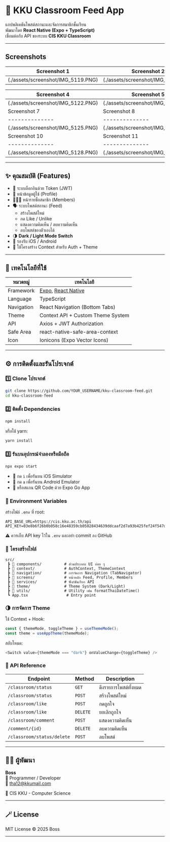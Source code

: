 # 🚀 KKU Classroom Feed App

แอปพลิเคชันโพสต์สถานะและจัดการสมาชิกชั้นเรียน  
พัฒนาโดย **React Native (Expo + TypeScript)**  
เชื่อมต่อกับ API ของระบบ **CIS KKU Classroom**

---

## Screenshots


| Screenshot 1 | Screenshot 2 | Screenshot 3 |
|--------------|--------------|--------------|
| (./assets/screenshot/IMG_5119.PNG) | (./assets/screenshot/IMG_5120.PNG) | (./assets/screenshot/IMG_5121.PNG) |

| Screenshot 4 | Screenshot 5 | Screenshot 6 |
|--------------|--------------|--------------|
| (./assets/screenshot/IMG_5122.PNG) | (./assets/screenshot/IMG_5123.PNG) | (./assets/screenshot/IMG_5124.PNG) |
| Screenshot 7 | Screenshot 8 | Screenshot 9 |
|--------------|--------------|--------------|
| (./assets/screenshot/IMG_5125.PNG) | (./assets/screenshot/IMG_5126.PNG) | (./assets/screenshot/IMG_5127.PNG) |
| Screenshot 10 | Screenshot 11 
|--------------|--------------|--------------|
| (./assets/screenshot/IMG_5128.PNG) | (./assets/screenshot/IMG_5129.PNG) 

---
## ✨ คุณสมบัติ (Features)

- 🔐 ระบบล็อกอินด้วย Token (JWT)
- 👤 หน้าข้อมูลผู้ใช้ (Profile)
- 🧑‍🤝‍🧑 หน้ารายชื่อสมาชิก (Members)
- 🗣️ ระบบโพสต์สถานะ (Feed)
  - สร้างโพสต์ใหม่
  - กด Like / Unlike
  - แสดงความคิดเห็น / ลบความคิดเห็น
  - ลบโพสต์ของตัวเองได้
- 🌗 **Dark / Light Mode Switch**
- 📱 รองรับ iOS / Android
- 🧩 ใช้โครงสร้าง Context สำหรับ Auth + Theme

---

## 🧰 เทคโนโลยีที่ใช้

| หมวดหมู่ | เทคโนโลยี |
|------------|-------------|
| Framework | [Expo](https://expo.dev/), [React Native](https://reactnative.dev/) |
| Language | TypeScript |
| Navigation | React Navigation (Bottom Tabs) |
| Theme | Context API + Custom Theme System |
| API | Axios + JWT Authorization |
| Safe Area | react-native-safe-area-context |
| Icon | Ionicons (Expo Vector Icons) |

---

## ⚙️ การติดตั้งและรันโปรเจกต์

### 1️⃣ Clone โปรเจกต์
```bash
git clone https://github.com/YOUR_USERNAME/kku-classroom-feed.git
cd kku-classroom-feed
```

### 2️⃣ ติดตั้ง Dependencies
```bash
npm install
```
หรือใช้ yarn:
```bash
yarn install
```

### 3️⃣ รันบนอุปกรณ์จำลองหรือมือถือ
```bash
npx expo start
```
- 🧩 กด `i` เพื่อรันบน iOS Simulator
- 🤖 กด `a` เพื่อรันบน Android Emulator
- 📱 หรือสแกน QR Code ด้วย Expo Go App

### 🔑 Environment Variables
สร้างไฟล์ `.env` ที่ root:
```
API_BASE_URL=https://cis.kku.ac.th/api
API_KEY=03e8b6f26b0b058c16e48359cb05028434639ddcaaf2d7a93b425fef24f547df
```
⚠️ ควรเก็บ API key ไว้ใน `.env` และอย่า commit ลง GitHub

### 🧭 โครงสร้างไฟล์
```
src/
 ┣ 📁 components/          # ส่วนประกอบ UI ย่อย ๆ
 ┣ 📁 context/             # AuthContext, ThemeContext
 ┣ 📁 navigation/          # การจัดการ Navigation (TabNavigator)
 ┣ 📁 screens/             # หน้าหลัก Feed, Profile, Members
 ┣ 📁 services/            # ฟังก์ชันเรียก API
 ┣ 📁 theme/               # Theme System (Dark/Light)
 ┣ 📁 utils/               # Utility เช่น formatThaiDateTime()
 ┗ App.tsx                 # Entry point
```

### 🌗 การจัดการ Theme
ใช้ Context + Hook:
```javascript
const { themeMode, toggleTheme } = useThemeMode();
const theme = useAppTheme(themeMode);
```
สลับโหมด:
```javascript
<Switch value={themeMode === "dark"} onValueChange={toggleTheme} />
```

### 📡 API Reference
| Endpoint                | Method | Description          |
|-------------------------|--------|----------------------|
| `/classroom/status`     | `GET`  | ดึงรายการโพสต์ทั้งหมด |
| `/classroom/status`     | `POST` | สร้างโพสต์ใหม่        |
| `/classroom/like`       | `POST` | กดถูกใจ              |
| `/classroom/like`       | `DELETE` | ยกเลิกถูกใจ           |
| `/classroom/comment`    | `POST` | แสดงความคิดเห็น       |
| `/comment/{id}`         | `DELETE` | ลบความคิดเห็น         |
| `/classroom/status/delete` | `POST` | ลบโพสต์              |

---

## 🧑‍💻 ผู้พัฒนา

**Boss**  
💼 Programmer / Developer  
📧 tha12@kkumail.com

💙 CIS KKU - Computer Science

---

## 🪄 License

MIT License © 2025 Boss

---

